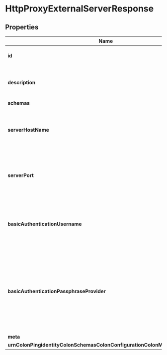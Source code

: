 

# HttpProxyExternalServerResponse


## Properties

| Name | Type | Description | Notes |
|------------ | ------------- | ------------- | -------------|
|**id** | **String** | Name of the External Server |  |
|**description** | **String** | A description for this External Server |  [optional] |
|**schemas** | **List&lt;EnumhttpProxyExternalServerSchemaUrn&gt;** |  |  |
|**serverHostName** | **String** | The host name or IP address of the HTTP Proxy External Server. |  |
|**serverPort** | **Integer** | The port on which the HTTP Proxy External Server is listening for connections. |  |
|**basicAuthenticationUsername** | **String** | The username to use to authenticate to the HTTP Proxy External Server. |  [optional] |
|**basicAuthenticationPassphraseProvider** | **String** | A passphrase provider that provides access to the password to use to authenticate to the HTTP Proxy External Server. |  [optional] |
|**meta** | [**MetaMeta**](MetaMeta.md) |  |  [optional] |
|**urnColonPingidentityColonSchemasColonConfigurationColonMessagesColon20** | [**MetaUrnPingidentitySchemasConfigurationMessages20**](MetaUrnPingidentitySchemasConfigurationMessages20.md) |  |  [optional] |



